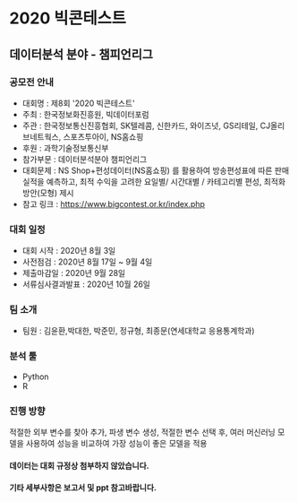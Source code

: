 # 2020 빅콘테스트
## 데이터분석 분야 - 챔피언리그

### 공모전 안내
* 대회명 : 제8회 '2020 빅콘테스트'
* 주최 : 한국정보화진흥원, 빅데이터포럼
* 주관 : 한국정보통신진흥협회, SK텔레콤, 신한카드, 와이즈넛, GS리테일, CJ올리브네트웍스, 스포츠투아이, NS홈쇼핑
* 후원 : 과학기술정보통신부
* 참가부문 : 데이터분석분야 챔피언리그
* 대회문제 : NS Shop+편성데이터(NS홈쇼핑) 를 활용하여 방송편성표에 따른 판매실적을 예측하고, 최적 수익을 고려한 요일별/ 시간대별 / 카테고리별 편성, 최적화 방안(모형) 제시
* 참고 링크 : https://www.bigcontest.or.kr/index.php

### 대회 일정
* 대회 시작 : 2020년 8월 3일
* 사전점검 : 2020년 8월 17일 ~ 9월 4일
* 제출마감일 : 2020년 9월 28일
* 서류심사결과발표 : 2020년 10월 26일 

### 팀 소개
* 팀원 : 김윤환,박대한, 박준민, 정규형, 최종문(연세대학교 응용통계학과)

### 분석 툴
* Python
* R

### 진행 방향
적절한 외부 변수를 찾아 추가, 파생 변수 생성, 적절한 변수 선택 후, 여러 머신러닝 모델을 사용하여 성능을 비교하여 가장 성능이 좋은 모델을 적용

#### 데이터는 대회 규정상 첨부하지 않았습니다.
#### 기타 세부사항은 보고서 및 ppt 참고바랍니다.
